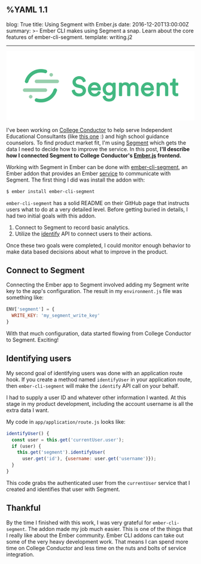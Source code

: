 %YAML 1.1
---
blog: True
title: Using Segment with Ember.js
date: 2016-12-20T13:00:00Z
summary: >-
  Ember CLI makes using Segment a snap.
  Learn about the core features of ember-cli-segment.
template: writing.j2

---
<img class='book' src='segment.png'>

I've been working on
[College Conductor](https://www.collegeconductor.com/)
to help serve Independent Educational Consultants
(like [this one](https://laymancollegeconsulting.com/) :)
and high school guidance counselors.
To find product market fit,
I'm using [Segment](https://segment.com/)
which gets the data I need
to decide how to improve the service.
In this post,
**I'll describe how I connected Segment
to College Conductor's
[Ember.js](http://emberjs.com/) frontend.**

Working with Segment in Ember can be done with
[ember-cli-segment](https://github.com/josemarluedke/ember-cli-segment),
an Ember addon that provides an Ember
[service](https://guides.emberjs.com/v2.1.0/applications/services/)
to communicate with Segment.
The first thing I did was install the addon with:

```bash
$ ember install ember-cli-segment
```

`ember-cli-segment` has a solid README on their GitHub page
that instructs users what to do at a very detailed level.
Before getting buried in details,
I had two initial goals with this addon.

1. Connect to Segment to record basic analytics.
2. Utilize the [identify](https://segment.com/docs/sources/server/http/#identify)
   API to connect users to their actions.

Once these two goals were completed,
I could monitor enough behavior
to make data based decisions
about what to improve
in the product.

## Connect to Segment

Connecting the Ember app to Segment involved adding my Segment write key
to the app's configuration. The result
in my `environment.js` file
was something like:

```javascript
ENV['segment'] = {
  WRITE_KEY: 'my_segment_write_key'
}
```

With that much configuration,
data started flowing from College Conductor to Segment.
Exciting!

## Identifying users

My second goal of identifying users
was done with an application route hook.
If you create a method named `identifyUser`
in your application route,
then `ember-cli-segment` will make the `identify` API call
on your behalf.

I had to supply a user ID
and whatever other information I wanted.
At this stage in my product development,
including the account username
is all the extra data I want.

My code in `app/application/route.js` looks like:

```javascript
identifyUser() {
  const user = this.get('currentUser.user');
  if (user) {
    this.get('segment').identifyUser(
      user.get('id'), {username: user.get('username')});
  }
}
```

This code grabs the authenticated user
from the `currentUser` service
that I created
and identifies that user with Segment.

## Thankful

By the time I finished
with this work,
I was very grateful for `ember-cli-segment`.
The addon made my job much easier.
This is one of the things that I really like
about the Ember community.
Ember CLI addons can take out some
of the very heavy development work.
That means I can spend more time
on College Conductor
and less time on the nuts and bolts
of service integration.
